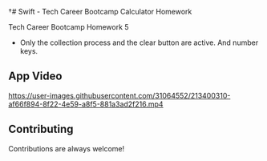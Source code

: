 †# Swift - Tech Career Bootcamp Calculator Homework

Tech Career Bootcamp Homework 5 
- Only the collection process and the clear button are active. And number keys.

## App Video


https://user-images.githubusercontent.com/31064552/213400310-af66f894-8f22-4e59-a8f5-881a3ad2f216.mp4




## Contributing

Contributions are always welcome!




